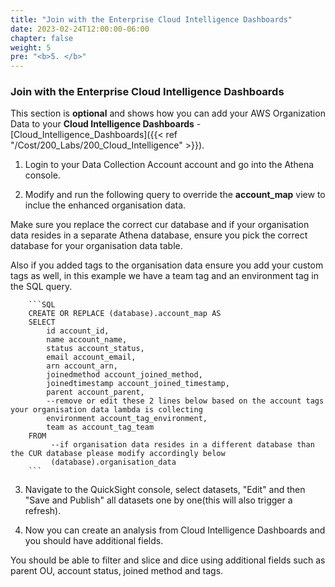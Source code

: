 ```yaml
---
title: "Join with the Enterprise Cloud Intelligence Dashboards"
date: 2023-02-24T12:00:00-06:00
chapter: false
weight: 5
pre: "<b>5. </b>"
---
```


### Join with the Enterprise Cloud Intelligence Dashboards

This section is **optional** and shows how you can add your AWS Organization Data to your **Cloud Intelligence Dashboards** - [Cloud_Intelligence_Dashboards]({{< ref "/Cost/200_Labs/200_Cloud_Intelligence" >}}).


1. Login to your Data Collection Account account and go into the Athena console.

2. Modify and run the following query to override the **account_map** view to inclue the enhanced organisation data.

Make sure you replace the correct cur database and if your organisation data resides in a separate Athena database, ensure you pick the correct database for your organisation data table.

Also if you added tags to the organisation data ensure you add your custom tags as well, in this example we have a team tag and an environment tag in the SQL query.

        ```SQL
        CREATE OR REPLACE (database).account_map AS
        SELECT
            id account_id,
            name account_name,
            status account_status,
            email account_email,
            arn account_arn,
            joinedmethod account_joined_method,
            joinedtimestamp account_joined_timestamp,
            parent account_parent,
            --remove or edit these 2 lines below based on the account tags your organisation data lambda is collecting
            environment account_tag_environment,
            team as account_tag_team
        FROM
		     --if organisation data resides in a different database than the CUR database please modify accordingly below
        	 (database).organisation_data
        ```


3. Navigate to the QuickSight console, select datasets, "Edit" and then "Save and Publish" all datasets one by one(this will also trigger a refresh).

4. Now you can create an analysis from Cloud Intelligence Dashboards and you should have additional fields.

You should be able to filter and slice and dice using additional fields such as parent OU, account status, joined method and tags.
